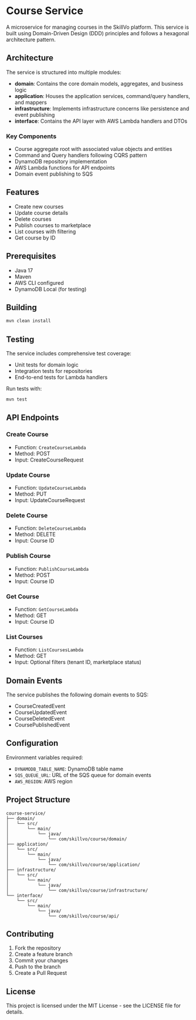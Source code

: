 # Course Service

A microservice for managing courses in the SkillVo platform. This service is built using Domain-Driven Design (DDD) principles and follows a hexagonal architecture pattern.

## Architecture

The service is structured into multiple modules:

- **domain**: Contains the core domain models, aggregates, and business logic
- **application**: Houses the application services, command/query handlers, and mappers
- **infrastructure**: Implements infrastructure concerns like persistence and event publishing
- **interface**: Contains the API layer with AWS Lambda handlers and DTOs

### Key Components

- Course aggregate root with associated value objects and entities
- Command and Query handlers following CQRS pattern
- DynamoDB repository implementation
- AWS Lambda functions for API endpoints
- Domain event publishing to SQS

## Features

- Create new courses
- Update course details
- Delete courses
- Publish courses to marketplace
- List courses with filtering
- Get course by ID

## Prerequisites

- Java 17
- Maven
- AWS CLI configured
- DynamoDB Local (for testing)

## Building

```bash
mvn clean install
```

## Testing

The service includes comprehensive test coverage:

- Unit tests for domain logic
- Integration tests for repositories
- End-to-end tests for Lambda handlers

Run tests with:

```bash
mvn test
```

## API Endpoints

### Create Course
- Function: `CreateCourseLambda`
- Method: POST
- Input: CreateCourseRequest

### Update Course
- Function: `UpdateCourseLambda`
- Method: PUT
- Input: UpdateCourseRequest

### Delete Course
- Function: `DeleteCourseLambda`
- Method: DELETE
- Input: Course ID

### Publish Course
- Function: `PublishCourseLambda`
- Method: POST
- Input: Course ID

### Get Course
- Function: `GetCourseLambda`
- Method: GET
- Input: Course ID

### List Courses
- Function: `ListCoursesLambda`
- Method: GET
- Input: Optional filters (tenant ID, marketplace status)

## Domain Events

The service publishes the following domain events to SQS:

- CourseCreatedEvent
- CourseUpdatedEvent
- CourseDeletedEvent
- CoursePublishedEvent

## Configuration

Environment variables required:

- `DYNAMODB_TABLE_NAME`: DynamoDB table name
- `SQS_QUEUE_URL`: URL of the SQS queue for domain events
- `AWS_REGION`: AWS region

## Project Structure

```
course-service/
├── domain/
│   └── src/
│       └── main/
│           └── java/
│               └── com/skillvo/course/domain/
├── application/
│   └── src/
│       └── main/
│           └── java/
│               └── com/skillvo/course/application/
├── infrastructure/
│   └── src/
│       └── main/
│           └── java/
│               └── com/skillvo/course/infrastructure/
└── interface/
    └── src/
        └── main/
            └── java/
                └── com/skillvo/course/api/
```

## Contributing

1. Fork the repository
2. Create a feature branch
3. Commit your changes
4. Push to the branch
5. Create a Pull Request

## License

This project is licensed under the MIT License - see the LICENSE file for details. 